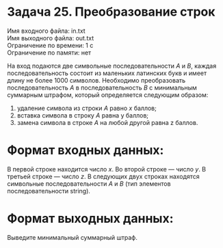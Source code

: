 # Задача 25. Преобразование строк
Имя входного файла: in.txt  
Имя выходного файла: out.txt  
Ограничение по времени: 1 с  
Ограничение по памяти: нет  

На вход подаются две символьные последовательности $A$ и $B$, каждая последовательность состоит из маленьких латинских букв и имеет длину не более $1000$ символов. Необходимо преобразовать последовательность $A$ в последовательность $B$ с минимальным суммарным штрафом, который определяется следующим образом:
1. удаление символа из строки $A$ равно $x$ баллов;
2. вставка символа в строку $A$ равна y баллов;
2. замена символа в строке $A$ на любой другой равна z баллов.

# Формат входных данных:

В первой строке находится число $x$. Во второй строке — число $y$. В третьей строке — число $z$. В следующих двух строках находятся символьные последовательности $A$ и $B$ (тип элементов последовательности string).

# Формат выходных данных:

Выведите минимальный суммарный штраф.